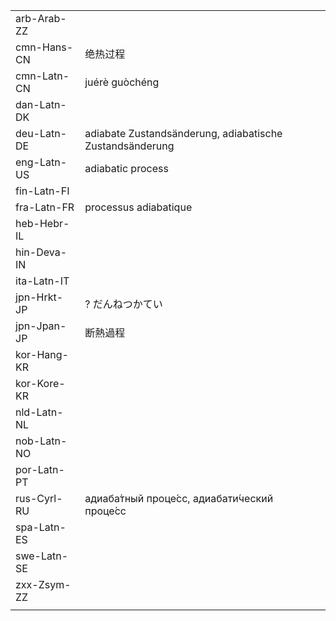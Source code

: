 | | | |
|-|-|-|
| arb-Arab-ZZ |  |  |
| cmn-Hans-CN | 绝热过程 |  |
| cmn-Latn-CN | juérè guòchéng |  |
| dan-Latn-DK |  |  |
| deu-Latn-DE | adiabate Zustandsänderung, adiabatische Zustandsänderung |  |
| eng-Latn-US | adiabatic process |  |
| fin-Latn-FI |  |  |
| fra-Latn-FR | processus adiabatique |  |
| heb-Hebr-IL |  |  |
| hin-Deva-IN |  |  |
| ita-Latn-IT |  |  |
| jpn-Hrkt-JP | ? だんねつかてい |  |
| jpn-Jpan-JP | 断熱過程 |  |
| kor-Hang-KR |  |  |
| kor-Kore-KR |  |  |
| nld-Latn-NL |  |  |
| nob-Latn-NO |  |  |
| por-Latn-PT |  |  |
| rus-Cyrl-RU | адиаба́тный проце́сс, адиабати́ческий проце́сс |  |
| spa-Latn-ES |  |  |
| swe-Latn-SE |  |  |
| zxx-Zsym-ZZ |  |  |
|  |  |  |
